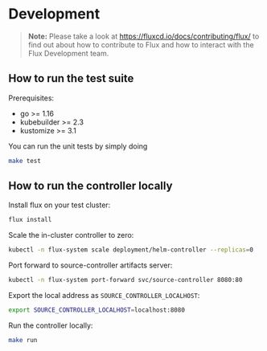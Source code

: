 # Development

> **Note:** Please take a look at <https://fluxcd.io/docs/contributing/flux/>
> to find out about how to contribute to Flux and how to interact with the
> Flux Development team.

## How to run the test suite

Prerequisites:
* go >= 1.16
* kubebuilder >= 2.3
* kustomize >= 3.1

You can run the unit tests by simply doing

```bash
make test
```

## How to run the controller locally

Install flux on your test cluster:

```sh
flux install
```

Scale the in-cluster controller to zero:

```sh
kubectl -n flux-system scale deployment/helm-controller --replicas=0
```

Port forward to source-controller artifacts server:

```sh
kubectl -n flux-system port-forward svc/source-controller 8080:80
```

Export the local address as `SOURCE_CONTROLLER_LOCALHOST`:

```sh
export SOURCE_CONTROLLER_LOCALHOST=localhost:8080
```

Run the controller locally:

```sh
make run
```
